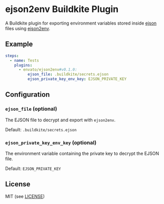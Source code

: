 # ejson2env Buildkite Plugin

A Buildkite plugin for exporting environment variables stored inside [ejson](https://github.com/Shopify/ejson) files using [ejson2env](https://github.com/Shopify/ejson2env).

## Example

```yml
steps:
  - name: Tests
    plugins:
      - envato/ejson2env#v0.1.0:
          ejson_file: .buildkite/secrets.ejson
          ejson_private_key_env_key: EJSON_PRIVATE_KEY
```

## Configuration

### `ejson_file` (optional)

The EJSON file to decrypt and export with `ejson2env`.

Default: `.buildkite/secrets.ejson`

### `ejson_private_key_env_key` (optional)

The environment variable containing the private key to decrypt the EJSON file.

Default: `EJSON_PRIVATE_KEY`

## License

MIT (see [LICENSE](LICENSE))
